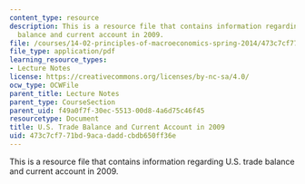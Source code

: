 ```yaml
---
content_type: resource
description: This is a resource file that contains information regarding U.S. trade
  balance and current account in 2009.
file: /courses/14-02-principles-of-macroeconomics-spring-2014/473c7cf771bd9acadaddcbdb650ff36e_MIT14_02S14_current_account.pdf
file_type: application/pdf
learning_resource_types:
- Lecture Notes
license: https://creativecommons.org/licenses/by-nc-sa/4.0/
ocw_type: OCWFile
parent_title: Lecture Notes
parent_type: CourseSection
parent_uid: f49a0f7f-30ec-5513-00d8-4a6d75c46f45
resourcetype: Document
title: U.S. Trade Balance and Current Account in 2009
uid: 473c7cf7-71bd-9aca-dadd-cbdb650ff36e
---
```

This is a resource file that contains information regarding U.S. trade balance and current account in 2009.